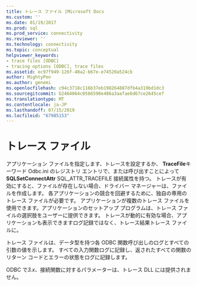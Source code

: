 ```yaml
---
title: トレース ファイル |Microsoft Docs
ms.custom: ''
ms.date: 01/19/2017
ms.prod: sql
ms.prod_service: connectivity
ms.reviewer: ''
ms.technology: connectivity
ms.topic: conceptual
helpviewer_keywords:
- trace files [ODBC]
- tracing options [ODBC], trace files
ms.assetid: ec97f949-126f-40a2-b67e-e74520a524cb
author: MightyPen
ms.author: genemi
ms.openlocfilehash: c94c3718c116b37eb198264887dfb4a319bd1dc3
ms.sourcegitcommit: b2464064c0566590e486a3aafae6d67ce2645cef
ms.translationtype: MT
ms.contentlocale: ja-JP
ms.lasthandoff: 07/15/2019
ms.locfileid: "67985153"
---
```

# <a name="trace-file"></a>トレース ファイル
アプリケーション ファイルを指定します、トレースを設定するか、 **TraceFile**キーワード Odbc.ini のレジストリ エントリで、または呼び出すことによって**SQLSetConnectAttr** SQL_ATTR_TRACEFILE 接続属性を持つ。 トレースが有効にすると、ファイルが存在しない場合、ドライバー マネージャーは、ファイルを作成します。 各アプリケーションの競合を回避するために、独自の専用のトレース ファイルが必要です。 アプリケーションが複数のトレース ファイルを使用できます。アプリケーションのセットアップ プログラムは、トレース ファイルの選択肢をユーザーに提供できます。 トレースが動的に有効な場合、アプリケーションも表示できますログ記録ではなく、トレース結果トレース ファイルに。  
  
 トレース ファイルは、データ型を持つ各 ODBC 関数呼び出しのログとすべての引数の値を示します。 すべての入力関数ログに記録し、返されたすべての関数のリターン コードとエラーの状態をログに記録します。  
  
 ODBC で*3.x*、接続関数に対するパラメーターは、トレース DLL には提供されません。
